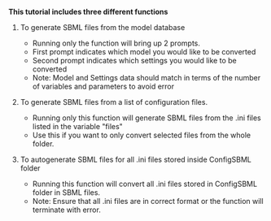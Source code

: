 __This tutorial includes three different functions__

1. To generate SBML files from the model database
	- Running only the function will bring up 2 prompts.
	- First prompt indicates which model you would like to be converted
	- Second prompt indicates which settings you would like to be converted
	- Note: Model and Settings data should match in terms of the number of variables and parameters to avoid error 


2. To generate SBML files from a list of configuration files.
	- Running only this function will generate SBML files from the .ini files listed in the variable "files"
	- Use this if you want to only convert selected files from the whole folder.


3. To autogenerate SBML files for all .ini files stored inside ConfigSBML folder
	- Running this function will convert all .ini files stored in ConfigSBML folder in SBML files.
	- Note: Ensure that all .ini files are in correct format or the function will terminate with error.

